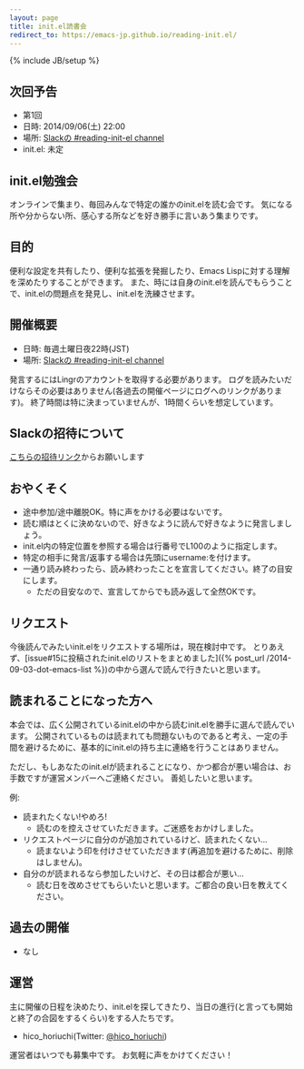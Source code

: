 ```yaml
---
layout: page
title: init.el読書会
redirect_to: https://emacs-jp.github.io/reading-init.el/
---
```

{% include JB/setup %}

## 次回予告

- 第1回
- 日時: 2014/09/06(土) 22:00
- 場所: [Slackの #reading-init-el channel](https://app.slack.com/client/T1B60DPHV/CMJ3J83QE)
- init.el: 未定

## init.el勉強会

オンラインで集まり、毎回みんなで特定の誰かのinit.elを読む会です。
気になる所や分からない所、感心する所などを好き勝手に言いあう集まりです。

## 目的

便利な設定を共有したり、便利な拡張を発掘したり、Emacs Lispに対する理解を深めたりすることができます。
また、時には自身のinit.elを読んでもらうことで、init.elの問題点を発見し、init.elを洗練させます。

## 開催概要

- 日時: 毎週土曜日夜22時(JST)
- 場所: [Slackの #reading-init-el channel](https://app.slack.com/client/T1B60DPHV/CMJ3J83QE)

発言するにはLingrのアカウントを取得する必要があります。
ログを読みたいだけならその必要はありません(各過去の開催ページにログへのリンクがあります)。
終了時間は特に決まっていませんが、1時間くらいを想定しています。

## Slackの招待について

[こちらの招待リンク](https://join.slack.com/t/emacs-jp/shared_invite/zt-1id7hvbxh-~n_wSBrdrHMk8~Ge8Fp3IQ)からお願いします


## おやくそく

- 途中参加/途中離脱OK。特に声をかける必要はないです。
- 読む順はとくに決めないので、好きなように読んで好きなように発言しましょう。
- init.el内の特定位置を参照する場合は行番号でL100のように指定します。
- 特定の相手に発言/返事する場合は先頭にusername:を付けます。
- 一通り読み終わったら、読み終わったことを宣言してください。終了の目安にします。
  - ただの目安なので、宣言してからでも読み返して全然OKです。

## リクエスト

今後読んでみたいinit.elをリクエストする場所は，現在検討中です。
とりあえず、[issue#15に投稿されたinit.elのリストをまとめました]({% post_url /2014-09-03-dot-emacs-list %})の中から選んで読んで行きたいと思います。

## 読まれることになった方へ

本会では、広く公開されているinit.elの中から読むinit.elを勝手に選んで読んでいます。
公開されているものは読まれても問題ないものであると考え、一定の手間を避けるために、基本的にinit.elの持ち主に連絡を行うことはありません。

ただし、もしあなたのinit.elが読まれることになり、かつ都合が悪い場合は、お手数ですが運営メンバーへご連絡ください。
善処したいと思います。

例:

- 読まれたくない!やめろ!
  - 読むのを控えさせていただきます。ご迷惑をおかけしました。
- リクエストページに自分のが追加されているけど、読まれたくない…
  - 読まないよう印を付けさせていただきます(再追加を避けるために、削除はしません)。
- 自分のが読まれるなら参加したいけど、その日は都合が悪い…
  - 読む日を改めさせてもらいたいと思います。ご都合の良い日を教えてください。

## 過去の開催

- なし

## 運営

主に開催の日程を決めたり、init.elを探してきたり、当日の進行(と言っても開始と終了の合図をするくらい)をする人たちです。

- hico_horiuchi(Twitter: [@hico_horiuchi](https://twitter.com/hico_horiuchi))

運営者はいつでも募集中です。
お気軽に声をかけてください！

<!--
This file has been left for redirection.
Please do not add any content.
Redirect to https://emacs-jp.github.io/reading-init.el/.
This file will be deleted after 6 month (2020/03/01).

;; Local Variables:
;; buffer-read-only: t
;; End:
-->
